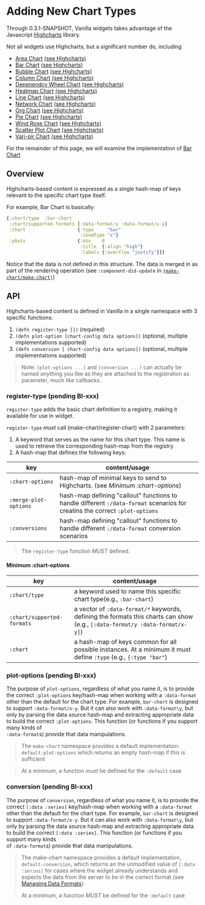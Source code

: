 # Adding New Chart Types

Through 0.3.1-SNAPSHOT, Vanilla widgets takes advantage of the Javascript [Highcharts]() library.

Not all widgets use Highcharts, but a significant number do, including

- [Area Chart](../src/cljs/vanilla/widgets/area_chart.cljs) [(see Highcharts)](https://www.highcharts.com/demo/area-basic)
- [Bar Chart](../src/cljs/vanilla/widgets/bar_chart.cljs) [(see Highcharts)](https://www.highcharts.com/demo/bar-basic)
- [Bubble Chart](../src/cljs/vanilla/widgets/bubble_chart.cljs) [(see Highcharts)](https://www.highcharts.com/demo/bubble)
- [Column Chart](../src/cljs/vanilla/widgets/column_chart.cljs) [(see Highcharts)](https://www.highcharts.com/demo/column-basic)
- [Depenendcy Wheel Chart](../src/cljs/vanilla/widgets/dependency_chart.cljs) [(see Highcharts)](https://www.highcharts.com/demo/dependency-wheel)
- [Heatmap Chart](../src/cljs/vanilla/widgets/heatmap_chart.cljs) [(see Highcharts)](https://www.highcharts.com/demo/heatmap)
- [Line Chart](../src/cljs/vanilla/widgets/line_chart.cljs) [(see Highcharts)](https://www.highcharts.com/demo/line-basic)
- [Network Chart](../src/cljs/vanilla/widgets/network_graph_chart.cljs) [(see Highcharts)](https://www.highcharts.com/demo/network-graph)
- [Org Chart](../src/cljs/vanilla/widgets/org_chart.cljs) [(see Highcharts)](https://www.highcharts.com/demo/organization-chart)
- [Pie Chart](../src/cljs/vanilla/widgets/pie_chart.cljs) [(see Highcharts)](https://www.highcharts.com/demo/pie-basic)
- [Wind Rose Chart](../src/cljs/vanilla/widgets/rose_chart.cljs) [(see Highcharts)](https://www.highcharts.com/demo/polar-wind-rose)
- [Scatter Plot Chart](../src/cljs/vanilla/widgets/scatter_chart.cljs) [(see Highcharts)](https://www.highcharts.com/demo/scatter)
- [Vari-pir Chart](../src/cljs/vanilla/widgets/vari_pie_chart.cljs) [(see Highcharts)](https://www.highcharts.com/demo/variable-radius-pie)


For the remainder of this page, we will examine the implementation of [Bar Chart](../src/cljs/vanilla/widgets/bar_chart.cljs)

## Overview

Highcharts-based content is expressed as a single hash-map of keys relevant to the specific chart
type itself.

For example, Bar Chart is basically:

``` clojure
{:chart/type  :bar-chart
 :chart/supported-formats [:data-format/y :data-format/x-y]
 :chart                   {:type     "bar"
                           :zoomType "x"}
 :yAxis                   {:min    0
                           :title  {:align "high"}
                           :labels {:overflow "justify"}}}
```

Notice that the data is not defined in this structure. The data is merged in as part of the rendering
operation (see `:component-did-update` in [`(make-chart/make-chart)`](../src/cljs/vanilla/widgets/make_chart.cljs))


## API

Highcharts-based content is defined in Vanilla in a single namespace with 3 specific functions:

1. `(defn register-type [])` (required)
2. `(defn plot-option [chart-config data options])` (optional, multiple implementations supported)
3. `(defn conversion [ chart-config data options])` (optional, multiple implementations supported)

> Note: `(plot-options ...)` and `(conversion ...)` can actually be named _anything_ you like as they
> are attached to the registration as parameter, much like callbacks.

### register-type (pending Bl-xxx)

`register-type` adds the basic chart definition to a registry, making it available for use in widget.


`register-type` *must* call (make-chart/register-chart) with 2 parameters:

1. A keyword that serves as the name for this chart type. This name is used to retrieve the corresponding hash-map from the registry
2. A hash-map that defines the following keys:


 key              | content/usage
------------------|--------------
 `:chart-options` | hash-map of minimal keys to send to Highcharts. (see *Minimum :chart-options*)
 `:merge-plot-options` | hash-map defining "callout" functions to handle different `:/data-format` scenarios for creatins the correct `:plot-options`
 `:conversions` | hash-map defining "callout" functions to handle different `:/data-format` conversion scenarios


> The `register-type` function *MUST* defined.




#### Minimum :chart-options

key | content/usage
----|--------------
`:chart/type` | a keyword used to name this specific chart type(e.g., `:bar-chart`)
`:chart/supported-formats` | a vector of `:data-format/*` keywords, defining the formats this charts can show (e.g., `[:data-format/y :data-format/x-y]`)
`:chart` | a hash-map of keys common for all possible instances. At a minimum it must define `:type` (e.g., `{:type "bar"`)




### plot-options (pending Bl-xxx)

The purpose of `plot-options`, regardless of what you name it, is to provide the correct `:plot-options` key/hash-map
when working with a `:data-format` other than the default for the chart type. For example, `bar-chart` is designed
to support `:data-format/x-y`. But it can also work with `:data-format\y`, but only by parsing the data source hash-map and
extracting appropriate data to build the correct `:plot-options`. This function (or functions if you support many kinds of  
`:data-format`s) provide that data manipulations.


> The `make-chart` namespace provides a default implementation: `default-plot-options` which returns
> an empty hash-map if this is sufficient

> At a minimum, a function *must* be defined for the `:default` case

### conversion (pending Bl-xxx)

The purpose of `conversion`, regardless of what you name it, is to provide the correct `[:data :series]` key/hash-map
when working with a `:data-format` other than the default for the chart type. For example, `bar-chart` is designed
to support `:data-format/x-y`. But it can also work with `:data-format\y`, but only by parsing the data source hash-map and
extracting appropriate data to build the correct `[:data :series]`. This function (or functions if you support many kinds  
of `:data-format`s) provide that data manipulations.


> The make-chart namespace provides a default implementation, `default-conversion`, which returns
> an the unmodified value of `[:data :series]` for cases where the widget already understands and
> expects the data from the server to be in the correct format (see [Managing Data Formats](managing-data-formats.md))

> At a minimum, a function *MUST* be defined for the `:default` case
